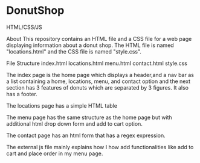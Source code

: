 # DonutShop
HTML/CSS/JS

About
This repository contains an HTML file and a CSS file for a web page displaying information about a donut shop. The HTML file is named "locations.html" and the CSS file is named "style.css".

File Structure
index.html
locations.html
menu.html
contact.html
style.css



The index page is the home page which displays a header,and a nav bar as a list containing a home, locations, menu, and contact option and the next section has 3 features of donuts which are separated by 3 figures. It also has a footer. 

The locations page has a simple HTML table

The menu page has the same structure as the home page but with additional html drop down form and add to cart option.

The contact page has an html form that has a regex expression.

The external js file mainly explains how I how add functionalities like add to cart and place order in my menu page.


